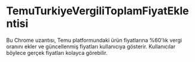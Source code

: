 # TemuTurkiyeVergiliToplamFiyatEklentisi
Bu Chrome uzantısı, Temu platformundaki ürün fiyatlarına %60'lık vergi oranını ekler ve güncellenmiş fiyatları kullanıcıya gösterir. Kullanıcılar böylece gerçek fiyatları kolayca görebilir.
